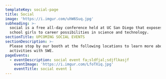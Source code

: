 ```yaml
---
templateKey: social-page
title: Social
image: 'https://i.imgur.com/uhW6Suq.jpg'
subheading: >-
  social is a free all-day conference held at UC San Diego that exposes high
  school girls to career possibilities in science and technology.
sectionTitle: UPCOMING SOCIAL EVENTS
sectionDescription: >-
  Please stop by our booth at the following locations to learn more about social
  activities with SWE.
pageEvents:
  - eventDescription: social event fa;sldfjal;sdjflkasjf
    eventImage: 'https://i.imgur.com/LfoTXiq.jpg'
    eventTitle: social event 1
---
```


